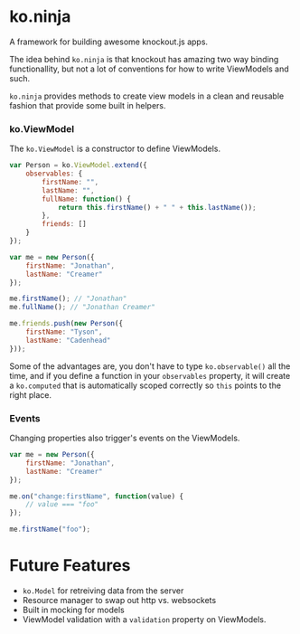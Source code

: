 ko.ninja
========

A framework for building awesome knockout.js apps.

The idea behind `ko.ninja` is that knockout has amazing two way binding functionallity, but not a lot of conventions for how to write ViewModels and such.

`ko.ninja` provides methods to create view models in a clean and reusable fashion that provide some built in helpers.

### ko.ViewModel
The `ko.ViewModel` is a constructor to define ViewModels.

```js
var Person = ko.ViewModel.extend({
    observables: {
        firstName: "",
        lastName: "",
        fullName: function() {
            return this.firstName() + " " + this.lastName());            
        },
        friends: []
    }
});

var me = new Person({
	firstName: "Jonathan",
	lastName: "Creamer"
});

me.firstName(); // "Jonathan"
me.fullName(); // "Jonathan Creamer"

me.friends.push(new Person({
	firstName: "Tyson",
	lastName: "Cadenhead"
}));
```

Some of the advantages are, you don't have to type `ko.observable()` all the time, and if you define a function in your `observables` property, it will create a `ko.computed` that is automatically scoped correctly so `this` points to the right place.

### Events
Changing properties also trigger's events on the ViewModels.

```js
var me = new Person({
	firstName: "Jonathan",
	lastName: "Creamer"
});

me.on("change:firstName", function(value) {
	// value === "foo"
});

me.firstName("foo");
```

# Future Features
* `ko.Model` for retreiving data from the server
* Resource manager to swap out http vs. websockets
* Built in mocking for models
* ViewModel validation with a `validation` property on ViewModels.